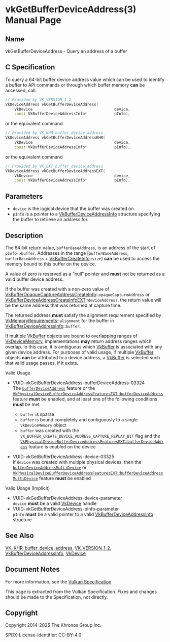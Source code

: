 # vkGetBufferDeviceAddress(3) Manual Page

## Name

vkGetBufferDeviceAddress - Query an address of a buffer



## [](#_c_specification)C Specification

To query a 64-bit buffer device address value which can be used to identify a buffer to API commands or through which buffer memory **can** be accessed, call:

```c++
// Provided by VK_VERSION_1_2
VkDeviceAddress vkGetBufferDeviceAddress(
    VkDevice                                    device,
    const VkBufferDeviceAddressInfo*            pInfo);
```

or the equivalent command

```c++
// Provided by VK_KHR_buffer_device_address
VkDeviceAddress vkGetBufferDeviceAddressKHR(
    VkDevice                                    device,
    const VkBufferDeviceAddressInfo*            pInfo);
```

or the equivalent command

```c++
// Provided by VK_EXT_buffer_device_address
VkDeviceAddress vkGetBufferDeviceAddressEXT(
    VkDevice                                    device,
    const VkBufferDeviceAddressInfo*            pInfo);
```

## [](#_parameters)Parameters

- `device` is the logical device that the buffer was created on.
- `pInfo` is a pointer to a [VkBufferDeviceAddressInfo](https://registry.khronos.org/vulkan/specs/latest/man/html/VkBufferDeviceAddressInfo.html) structure specifying the buffer to retrieve an address for.

## [](#_description)Description

The 64-bit return value, `bufferBaseAddress`, is an address of the start of `pInfo->buffer`. Addresses in the range \[`bufferBaseAddress`, `bufferBaseAddress` + [VkBufferCreateInfo](https://registry.khronos.org/vulkan/specs/latest/man/html/VkBufferCreateInfo.html)::`size`) **can** be used to access the memory bound to this buffer on the device.

A value of zero is reserved as a “null” pointer and **must** not be returned as a valid buffer device address.

If the buffer was created with a non-zero value of [VkBufferOpaqueCaptureAddressCreateInfo](https://registry.khronos.org/vulkan/specs/latest/man/html/VkBufferOpaqueCaptureAddressCreateInfo.html)::`opaqueCaptureAddress` or [VkBufferDeviceAddressCreateInfoEXT](https://registry.khronos.org/vulkan/specs/latest/man/html/VkBufferDeviceAddressCreateInfoEXT.html)::`deviceAddress`, the return value will be the same address that was returned at capture time.

The returned address **must** satisfy the alignment requirement specified by [VkMemoryRequirements](https://registry.khronos.org/vulkan/specs/latest/man/html/VkMemoryRequirements.html)::`alignment` for the buffer in [VkBufferDeviceAddressInfo](https://registry.khronos.org/vulkan/specs/latest/man/html/VkBufferDeviceAddressInfo.html)::`buffer`.

If multiple [VkBuffer](https://registry.khronos.org/vulkan/specs/latest/man/html/VkBuffer.html) objects are bound to overlapping ranges of [VkDeviceMemory](https://registry.khronos.org/vulkan/specs/latest/man/html/VkDeviceMemory.html), implementations **may** return address ranges which overlap. In this case, it is ambiguous which [VkBuffer](https://registry.khronos.org/vulkan/specs/latest/man/html/VkBuffer.html) is associated with any given device address. For purposes of valid usage, if multiple [VkBuffer](https://registry.khronos.org/vulkan/specs/latest/man/html/VkBuffer.html) objects **can** be attributed to a device address, a [VkBuffer](https://registry.khronos.org/vulkan/specs/latest/man/html/VkBuffer.html) is selected such that valid usage passes, if it exists.

Valid Usage

- [](#VUID-vkGetBufferDeviceAddress-bufferDeviceAddress-03324)VUID-vkGetBufferDeviceAddress-bufferDeviceAddress-03324  
  The [`bufferDeviceAddress`](https://registry.khronos.org/vulkan/specs/latest/html/vkspec.html#features-bufferDeviceAddress) feature or the [`VkPhysicalDeviceBufferDeviceAddressFeaturesEXT`::`bufferDeviceAddress`](https://registry.khronos.org/vulkan/specs/latest/html/vkspec.html#features-bufferDeviceAddressEXT) feature **must** be enabled, and at least one of the following conditions **must** be met
  
  - `buffer` is sparse
  - `buffer` is bound completely and contiguously to a single `VkDeviceMemory` object
  - `buffer` was created with the `VK_BUFFER_CREATE_DEVICE_ADDRESS_CAPTURE_REPLAY_BIT` flag and the [`VkPhysicalDeviceBufferDeviceAddressFeaturesEXT`::`bufferDeviceAddress`](https://registry.khronos.org/vulkan/specs/latest/html/vkspec.html#features-bufferDeviceAddressEXT) feature is enabled on the device
- [](#VUID-vkGetBufferDeviceAddress-device-03325)VUID-vkGetBufferDeviceAddress-device-03325  
  If `device` was created with multiple physical devices, then the [`bufferDeviceAddressMultiDevice`](https://registry.khronos.org/vulkan/specs/latest/html/vkspec.html#features-bufferDeviceAddressMultiDevice) or [`VkPhysicalDeviceBufferDeviceAddressFeaturesEXT`::`bufferDeviceAddressMultiDevice`](https://registry.khronos.org/vulkan/specs/latest/html/vkspec.html#features-bufferDeviceAddressMultiDeviceEXT) feature **must** be enabled

Valid Usage (Implicit)

- [](#VUID-vkGetBufferDeviceAddress-device-parameter)VUID-vkGetBufferDeviceAddress-device-parameter  
  `device` **must** be a valid [VkDevice](https://registry.khronos.org/vulkan/specs/latest/man/html/VkDevice.html) handle
- [](#VUID-vkGetBufferDeviceAddress-pInfo-parameter)VUID-vkGetBufferDeviceAddress-pInfo-parameter  
  `pInfo` **must** be a valid pointer to a valid [VkBufferDeviceAddressInfo](https://registry.khronos.org/vulkan/specs/latest/man/html/VkBufferDeviceAddressInfo.html) structure

## [](#_see_also)See Also

[VK\_KHR\_buffer\_device\_address](https://registry.khronos.org/vulkan/specs/latest/man/html/VK_KHR_buffer_device_address.html), [VK\_VERSION\_1\_2](https://registry.khronos.org/vulkan/specs/latest/man/html/VK_VERSION_1_2.html), [VkBufferDeviceAddressInfo](https://registry.khronos.org/vulkan/specs/latest/man/html/VkBufferDeviceAddressInfo.html), [VkDevice](https://registry.khronos.org/vulkan/specs/latest/man/html/VkDevice.html)

## [](#_document_notes)Document Notes

For more information, see the [Vulkan Specification](https://registry.khronos.org/vulkan/specs/latest/html/vkspec.html#vkGetBufferDeviceAddress)

This page is extracted from the Vulkan Specification. Fixes and changes should be made to the Specification, not directly.

## [](#_copyright)Copyright

Copyright 2014-2025 The Khronos Group Inc.

SPDX-License-Identifier: CC-BY-4.0